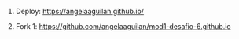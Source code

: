 1. Deploy:
https://angelaaguilan.github.io/

2. Fork 1: https://github.com/angelaaguilan/mod1-desafio-6.github.io

